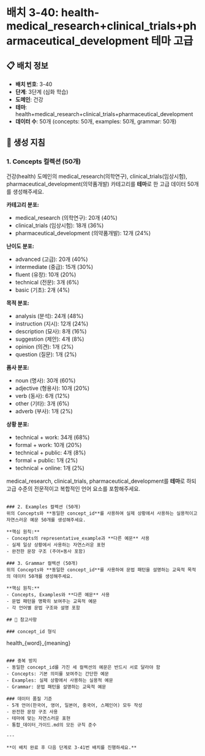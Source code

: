 # 배치 3-40: health-medical_research+clinical_trials+pharmaceutical_development 테마 고급

## 📋 배치 정보
- **배치 번호**: 3-40
- **단계**: 3단계 (심화 학습)
- **도메인**: 건강
- **테마**: health+medical_research+clinical_trials+pharmaceutical_development
- **데이터 수**: 50개 (concepts: 50개, examples: 50개, grammar: 50개)

## 🎯 생성 지침

### 1. Concepts 컬렉션 (50개)
건강(health) 도메인의 medical_research(의학연구), clinical_trials(임상시험), pharmaceutical_development(의약품개발) 카테고리를 **테마**로 한 고급 데이터 50개를 생성해주세요.

**카테고리 분포:**
- medical_research (의학연구): 20개 (40%)
- clinical_trials (임상시험): 18개 (36%)
- pharmaceutical_development (의약품개발): 12개 (24%)

**난이도 분포:**
- advanced (고급): 20개 (40%)
- intermediate (중급): 15개 (30%)
- fluent (유창): 10개 (20%)
- technical (전문): 3개 (6%)
- basic (기초): 2개 (4%)

**목적 분포:**
- analysis (분석): 24개 (48%)
- instruction (지시): 12개 (24%)
- description (묘사): 8개 (16%)
- suggestion (제안): 4개 (8%)
- opinion (의견): 1개 (2%)
- question (질문): 1개 (2%)

**품사 분포:**
- noun (명사): 30개 (60%)
- adjective (형용사): 10개 (20%)
- verb (동사): 6개 (12%)
- other (기타): 3개 (6%)
- adverb (부사): 1개 (2%)

**상황 분포:**
- technical + work: 34개 (68%)
- formal + work: 10개 (20%)
- technical + public: 4개 (8%)
- formal + public: 1개 (2%)
- technical + online: 1개 (2%)

medical_research, clinical_trials, pharmaceutical_development를 **테마**로 하되 고급 수준의 전문적이고 복합적인 언어 요소를 포함해주세요.

```

### 2. Examples 컬렉션 (50개)
위의 Concepts와 **동일한 concept_id**를 사용하여 실제 상황에서 사용하는 실용적이고 자연스러운 예문 50개를 생성해주세요.

**핵심 원칙:**
- Concepts의 representative_example과 **다른 예문** 사용
- 실제 일상 상황에서 사용하는 자연스러운 표현
- 완전한 문장 구조 (주어+동사 포함)

### 3. Grammar 컬렉션 (50개)
위의 Concepts와 **동일한 concept_id**를 사용하여 문법 패턴을 설명하는 교육적 목적의 데이터 50개를 생성해주세요.

**핵심 원칙:**
- Concepts, Examples와 **다른 예문** 사용
- 문법 패턴을 명확히 보여주는 교육적 예문
- 각 언어별 문법 구조와 설명 포함

## 📝 참고사항

### concept_id 형식
```
health_{word}_{meaning}
```

### 중복 방지
- 동일한 concept_id를 가진 세 컬렉션의 예문은 반드시 서로 달라야 함
- Concepts: 기본 의미를 보여주는 간단한 예문
- Examples: 실제 상황에서 사용하는 실용적 예문  
- Grammar: 문법 패턴을 설명하는 교육적 예문

### 데이터 품질 기준
- 5개 언어(한국어, 영어, 일본어, 중국어, 스페인어) 모두 작성
- 완전한 문장 구조 사용
- 테마에 맞는 자연스러운 표현
- 통합_데이터_가이드.md의 모든 규칙 준수

---

**이 배치 완료 후 다음 단계로 3-41번 배치를 진행하세요.**